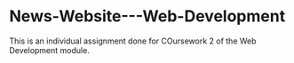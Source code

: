 # News-Website---Web-Development

This is an individual assignment done for COursework 2 of the Web Development module. 
